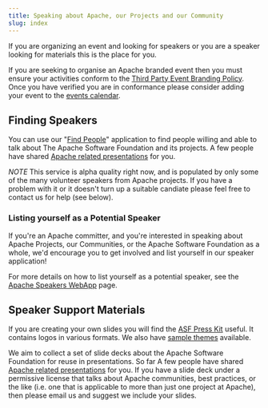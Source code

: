 ```yaml
---
title: Speaking about Apache, our Projects and our Community
slug: index
---
```


If you are organizing an event and looking for speakers or you are a speaker looking for 
materials this is the place for you.

If you are seeking to organise an Apache branded event then you must ensure your activities 
conform to the [Third Party Event Branding Policy][1]. Once you have verified you are in
conformance please consider adding your event to the [events calendar][2].

## Finding Speakers

You can use our "[Find People][3]" application to find people willing and able to 
talk about The Apache Software Foundation and its projects. A few people have shared [Apache related presentations][4] for you.

*NOTE* This service is alpha quality right now, and is populated by only 
some of the many volunteer speakers from Apache projects. If you have a problem with
it or it doesn't turn up a suitable candiate please feel free to contact us 
for help (see below).

### Listing yourself as a Potential Speaker

If you're an Apache committer, and you're interested in speaking about Apache Projects, our Communities, or the Apache 
Software Foundation as a whole, we'd encourage you to get involved and list yourself in our speaker application!

For more details on how to list yourself as a potential speaker, see the [Apache Speakers WebApp][5] page.

## Speaker Support Materials

If you are creating your own slides you will find the [ASF Press Kit][6] useful. It contains logos in various formats.
We also have [sample themes][8] available.

We aim to collect a set of slide decks about the Apache 
Software Foundation for reuse in presentations. So far
A few people have shared [Apache related presentations][7] 
for you.  If you have a slide deck under a permissive license 
that talks about Apache communities, best practices, or the like 
(i.e. one that is applicable to more than just one project 
at Apache), then please email us and suggest we include your slides.


  [1]: https://community.zones.apache.org/
  [2]: /calendars/conferences.html
  [3]: https://community.zones.apache.org/
  [4]: slides.html
  [5]: speakers.html
  [6]: https://www.apache.org/foundation/press/kit/
  [7]: slides.html
  [8]: themes
